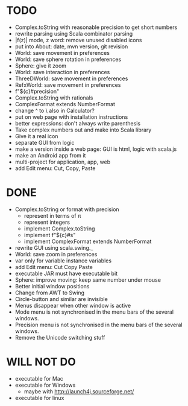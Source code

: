 # TODO

* Complex.toString with reasonable precision to get short numbers
* rewrite parsing using Scala combinator parsing
* |f(z)| mode, z word: remove unused disabled icons
* put into About: date, mvn version, git revision
* World: save movement in preferences
* World: save sphere rotation in preferences
* Sphere: give it zoom
* World: save interaction in preferences
* ThreeDWorld: save movement in preferences
* RefxWorld: save movement in preferences
* f"${c}#precision"
* Complex.toString with rationals
* ComplexFormat extends NumberFormat
* change ^ to \ also in Calculator?
* put on web page with installation instructions
* better expressions: don't always write parenthesis
* Take complex numbers out and make into Scala library
* Give it a real icon
* separate GUI from logic
* make a version inside a web page: GUI is html, logic with scala.js
* make an Android app from it
* multi-project for application, app, web
* add Edit menu: Cut, Copy, Paste

# DONE

* Complex.toString or format with precision
    - represent in terms of π
    - represent integers
    - implement Complex.toString
    - implement f"${c}#s"
    - implement ComplexFormat extends NumberFormat
* rewrite GUI using scala.swing._
* World: save zoom in preferences
* var only for variable instance variables
* add Edit menu: Cut Copy Paste
* executable JAR must have executable bit
* Sphere: improve moving: keep same number under mouse
* Better initial window positions
* Change from AWT to Swing
* Circle-button and similar are invisible
* Menus disappear when other window is active
* Mode menu is not synchronised in the menu bars of the several windows.
* Precision menu is not synchronised in the menu bars of the several windows.
* Remove the Unicode switching stuff

# WILL NOT DO

* executable for Mac
* executable for Windows
    - maybe with http://launch4j.sourceforge.net/
* executable for linux
